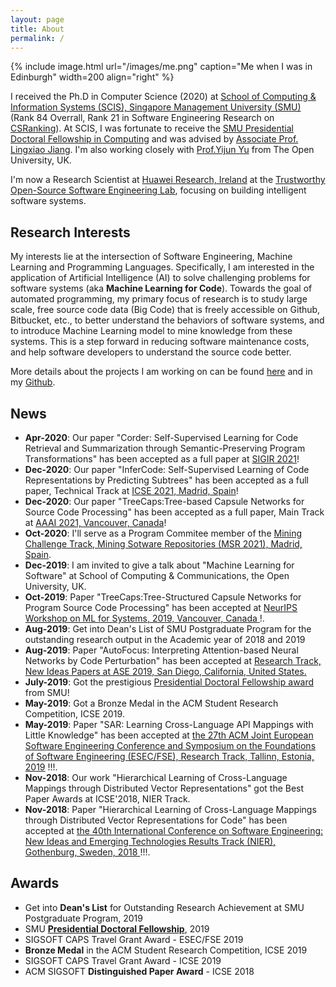 ```yaml
---
layout: page
title: About
permalink: /
---
```


{% include image.html url="/images/me.png" caption="Me when I was in Edinburgh" width=200 align="right" %}

I received the Ph.D in Computer Science (2020) at <a href="https://sis.smu.edu.sg/programmes/PhD/overview" target="_blank">School of Computing & Information Systems (SCIS), Singapore Management University (SMU)</a> (Rank 84 Overrall, Rank 21 in Software Engineering Research on  <a href="http://csrankings.org/#/index?soft&world" target="_blank">CSRanking</a>). At SCIS, I was fortunate to receive the <a href="https://graduatestudies.smu.edu.sg/phd/singapore-management-university-smu-phd-financial-assistance-schemes#computing" target="_blank">SMU Presidential Doctoral Fellowship in Computing</a> and was advised by <a href="http://www.mysmu.edu/faculty/lxjiang/" target="_blank">Associate Prof. Lingxiao Jiang</a>. I'm also working closely with <a href="http://www.open.ac.uk/people/yy66">Prof.Yijun Yu</a> from The Open University, UK.

I'm now a Research Scientist at <a href="https://www.linkedin.com/company/huawei-ireland-research-center/mycompany/" target="_blank">Huawei Research, Ireland</a> at the <a href="https://trusted-programming.github.io/" target="_blank">Trustworthy Open-Source Software Engineering Lab</a>, focusing on building intelligent software systems.

## Research Interests

My interests lie at the intersection of Software Engineering, Machine Learning and Programming Languages. Specifically, I am interested in the application of Artificial Intelligence (AI) to solve challenging problems for software systems (aka **Machine Learning for Code**). Towards the goal of automated programming, my primary focus of research is to study large scale, free source code data (Big Code) that is freely accessible on Github, Bitbucket, etc., to better understand the behaviors of software systems, and to introduce Machine Learning model to mine knowledge from these systems. This is a step forward in reducing software maintenance costs, and help software developers to understand the source code better. 

More details about the projects I am working on can be found [here](/research/) and in my [Github](https://github.com/bdqnghi).

## News
* **Apr-2020**: Our paper "Corder: Self-Supervised Learning for Code Retrieval and Summarization through Semantic-Preserving Program Transformations" has been accepted as a full paper at <a href="https://sigir.org/sigir2021/" target="_blank">SIGIR 2021</a>!
* **Dec-2020**: Our paper "InferCode: Self-Supervised Learning of Code Representations by Predicting Subtrees" has been accepted as a full paper, Technical Track at <a href="https://conf.researchr.org/home/icse-2021/" target="_blank">ICSE 2021, Madrid, Spain</a>!
* **Dec-2020**: Our paper "TreeCaps:Tree-based Capsule Networks for Source Code Processing" has been accepted as a full paper, Main Track at <a href="https://aaai.org/Conferences/AAAI-21/" target="_blank">AAAI 2021, Vancouver, Canada</a>!
* **Oct-2020**: I'll serve as a Program Commitee member of the <a href="https://conf.researchr.org/track/msr-2021/msr-2021-mining-challenge#Call-for-Mining-Challenge-Papers" target="_blank">Mining Challenge Track, Mining Sotware Repositories (MSR 2021), Madrid, Spain</a>.
* **Dec-2019**: I am invited to give a talk about "Machine Learning for Software" at School of Computing & Communications, the Open University, UK.
* **Oct-2019**: Paper "TreeCaps:Tree-Structured Capsule Networks for Program Source Code Processing" has been accepted at <a href="https://nips.cc/" target="_blank">NeurIPS Workshop on ML for Systems, 2019, Vancouver, Canada </a> !.
* **Aug-2019**: Get into Dean's List of SMU Postgraduate Program for the outstanding research output in the Academic year of 2018 and 2019
* **Aug-2019**: Paper "AutoFocus: Interpreting Attention-based Neural Networks by Code Perturbation" has been accepted at <a href="https://2019.ase-conferences.org/" target="_blank">Research Track, New Ideas Papers at ASE 2019, San Diego, California, United States.</a>
* **July-2019**: Got the prestigious <a href="https://graduatestudies.smu.edu.sg/phd/singapore-management-university-smu-phd-financial-assistance-schemes#presidential" target="_blank">Presidential Doctoral Fellowship award</a> from SMU! 
* **May-2019**: Got a Bronze Medal in the ACM Student Research Competition, ICSE 2019.
* **May-2019**: Paper "SAR: Learning Cross-Language API Mappings with Little Knowledge" has been accepted at <a href="https://esec-fse19.ut.ee/" target="_blank"> the 27th ACM Joint European Software Engineering Conference and Symposium on the Foundations of Software Engineering (ESEC/FSE), Research Track, Tallinn, Estonia, 2019</a> !!!.
* **Nov-2018**: Our work "Hierarchical Learning of Cross-Language Mappings through Distributed Vector Representations" got the Best Paper Awards at ICSE'2018, NIER Track.
* **Nov-2018**: Paper "Hierarchical Learning of Cross-Language Mappings through Distributed Vector Representations for Code" has been accepted at <a href="https://www.icse2018.org/" target="_blank"> the 40th International Conference on Software Engineering: New Ideas and Emerging Technologies Results Track (NIER), Gothenburg, Sweden, 2018 </a> !!!.

## Awards
* Get into **Dean's List** for Outstanding Research Achievement at SMU Postgraduate Program, 2019
* SMU <a href="https://graduatestudies.smu.edu.sg/phd/singapore-management-university-smu-phd-financial-assistance-schemes#computing" target="_blank">**Presidential Doctoral Fellowship**</a>, 2019
* SIGSOFT CAPS Travel Grant Award - ESEC/FSE 2019
* **Bronze Medal** in the ACM Student Research Competition, ICSE 2019
* SIGSOFT CAPS Travel Grant Award - ICSE 2019
* ACM SIGSOFT **Distinguished Paper Award** - ICSE 2018



